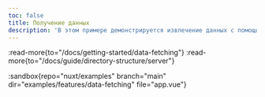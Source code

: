 ```yaml
---
toc: false
title: Получение данных
description: 'В этом примере демонстрируется извлечение данных с помощью Nuxt 3 с использованием встроенных композаблов и маршрутов API.'
---
```


:read-more{to="/docs/getting-started/data-fetching"}
:read-more{to="/docs/guide/directory-structure/server"}

:sandbox{repo="nuxt/examples" branch="main" dir="examples/features/data-fetching" file="app.vue"}
